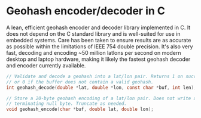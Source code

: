 # Geohash encoder/decoder in C

A lean, efficient geohash encoder and decoder library implemented in C. It
does not depend on the C standard library and is well-suited for use in
embedded systems. Care has been taken to ensure results are as accurate as
possible within the limitations of IEEE 754 double precision. It's also
very fast, decoding and encoding ~50 million latlons per second on modern
desktop and laptop hardware, making it likely the fastest geohash decoder
and encoder currently available.

```c
// Validate and decode a geohash into a lat/lon pair. Returns 1 on success,
// or 0 if the buffer does not contain a valid geohash.
int geohash_decode(double *lat, double *lon, const char *buf, int len);

// Store a 20-byte geohash encoding of a lat/lon pair. Does not write a
// terminating null byte. Truncate as needed.
void geohash_encode(char *buf, double lat, double lon);
```
